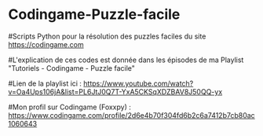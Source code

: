 # Codingame-Puzzle-facile
#Scripts Python pour la résolution des puzzles faciles du site https://codingame.com

#L'explication de ces codes est donnée dans les épisodes de ma Playlist "Tutoriels - Codingame - Puzzle facile"

#Lien de la playlist ici : https://www.youtube.com/watch?v=Oa4Ups106jA&list=PL6JtJ0Q7T-YxA5CKSqXDZBAV8J50QQ-yx

#Mon profil sur Codingame (Foxxpy) : https://www.codingame.com/profile/2d6e4b70f304fd6b2c6a7412b7cb80ac1060643


